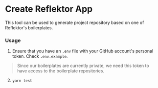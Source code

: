 # Create Reflektor App

This tool can be used to generate project repository based on one of Reflektor's boilerplates.

### Usage

1. Ensure that you have an `.env` file with your GitHub account's personal token. Check `.env.example`.

> Since our boilerplates are currently private, we need this token to have access to the boilerplate repositories.

2. `yarn test`
